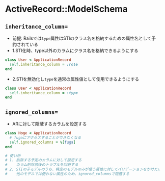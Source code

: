 # ActiveRecord::ModelSchema
## `inheritance_column=`
- 前提: Railsでは`type`属性はSTIのクラス名を格納するための属性名として予約されている
- 1.STI化時、type以外のカラムにクラス名を格納できるようにする
```ruby
class User < ApplicationRecord
  self.inheritance_column = :role
end
```
- 2.STIを無効化し`type`を通常の属性値として使用できるようにする
```ruby
class User < ApplicationRecord
  self.inheritance_column = :type
end
```

## `ignored_columns=`
- ARに対して隠蔽するカラムを設定する

```ruby
class Hoge < ApplicationRecord
  # fugaにアクセスすることができなくなる
  self.ignored_columns = %[fuga]
end

# 使い所
# 1. 削除する予定のカラムに対して設定する
#    カラム削除前後のトラブルを回避する
# 2. STIの子モデルのうち、特定のモデルのみが使う属性に対してバリデーションをかけたい
#    他のモデルでは使わない属性のため、ignored_columnsで隠蔽する
```
